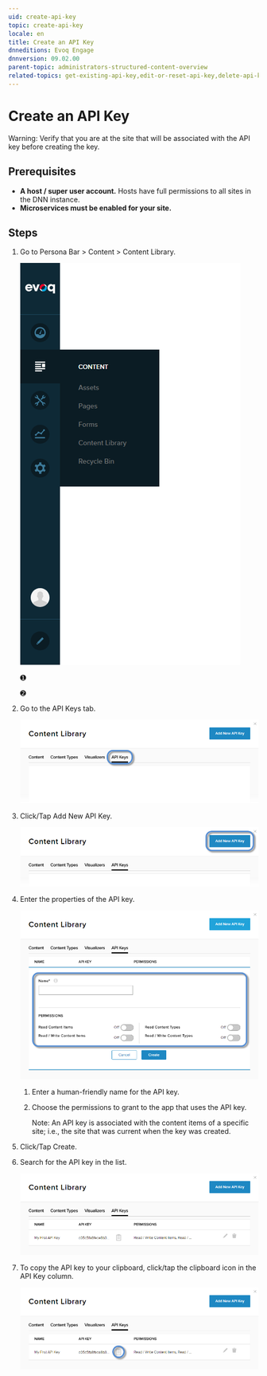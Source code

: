 ```yaml
---
uid: create-api-key
topic: create-api-key
locale: en
title: Create an API Key
dnneditions: Evoq Engage
dnnversion: 09.02.00
parent-topic: administrators-structured-content-overview
related-topics: get-existing-api-key,edit-or-reset-api-key,delete-api-key
---
```


# Create an API Key

Warning: Verify that you are at the site that will be associated with the API key before creating the key.

## Prerequisites

*   **A host / super user account.** Hosts have full permissions to all sites in the DNN instance.
*   **Microservices must be enabled for your site.**

## Steps

1.  Go to Persona Bar \> Content \> Content Library.
    
    ![Persona Bar > Content > Content Library](/images/scr-pbar-host-Content-E91.png)
    
    ➊
    
    ➋
    
2.  Go to the API Keys tab.
    
    ![API Keys](/images/scr-pbtabs-host-Content-ContentLibrary-APIKeys-E91.png)
    
3.  Click/Tap Add New API Key.
    
      
    
    ![Add New API Key button](/images/scr-APIKey-AddNew-E91.png)
    
      
    
4.  Enter the properties of the API key.
    
      
    
    ![API key name and permissions](/images/scr-APIKey-properties-new-E91.png)
    
      
    
    1.  Enter a human-friendly name for the API key.
    2.  Choose the permissions to grant to the app that uses the API key.
        
        Note: An API key is associated with the content items of a specific site; i.e., the site that was current when the key was created.
        
5.  Click/Tap Create.
6.  Search for the API key in the list.
    
      
    
    ![API key list](/images/scr-APIKey-list-E91.png)
    
      
    
7.  To copy the API key to your clipboard, click/tap the clipboard icon in the API Key column.
    
      
    
    ![API key list > clipboard icon](/images/scr-APIKey-list-clipboard-icon-E91.png)